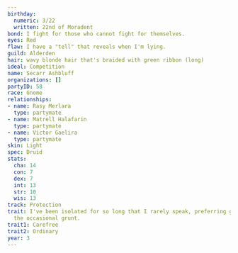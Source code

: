 ```yaml
---
birthday:
  numeric: 3/22
  written: 22nd of Moradent
bond: I fight for those who cannot fight for themselves.
eyes: Red
flaw: I have a "tell" that reveals when I'm lying.
guild: Alderden
hair: wavy blonde hair that's braided with green ribbon (long)
ideal: Competition
name: Secarr Ashbluff
organizations: []
partyID: 58
race: Gnome
relationships:
- name: Rasy Merlara
  type: partymate
- name: Matrell Halafarin
  type: partymate
- name: Victor Gaelira
  type: partymate
skin: Light
spec: Druid
stats:
  cha: 14
  con: 7
  dex: 7
  int: 13
  str: 10
  wis: 13
track: Protection
trait: I've been isolated for so long that I rarely speak, preferring gestures and
  the occasional grunt.
trait1: Carefree
trait2: Ordinary
year: 3
---
```

